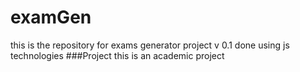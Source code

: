 # examGen
this is the repository for exams generator project v 0.1 done using js technologies
###Project
this is an academic project
